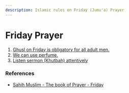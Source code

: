 ```yaml
---
description: Islamic rules on Friday (Jumu'a) Prayer
---
```


# Friday Prayer

1. [Ghusl on Friday is obligatory for all adult men.](ghusl.md)
2. [We can use perfume.](perfume.md)
3. [Listen sermon (Khutbah) attentively](listen-sermon-khutbah-attentively.md)







### References

* [Sahih Muslim - The book of Prayer - Friday](https://sunnah.com/muslim/7)
